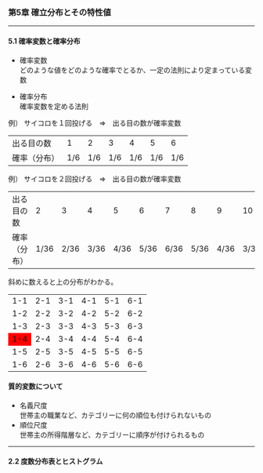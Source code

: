 ### 第5章 確立分布とその特性値
---

#### 5.1 確率変数と確率分布  
* 確率変数  
どのような値をどのような確率でとるか、一定の法則により定まっている変数

* 確率分布  
確率変数を定める法則


例）
サイコロを１回投げる　⇒　出る目の数が確率変数

<table>
<tr>
  <td>出る目の数</td><td>1</td><td>2</td><td>3</td><td>4</td><td>5</td><td>6</td>
</tr>
<tr>
  <td>確率（分布）</td><td>1/6</td><td>1/6</td><td>1/6</td><td>1/6</td><td>1/6</td><td>1/6</td>
</tr>
</table>


例）
サイコロを２回投げる　⇒　出る目の数が確率変数

<table>
<tr>
  <td>出る目の数</td><td>2</td><td>3</td><td>4</td><td>5</td><td>6</td><td>7</td><td>8</td><td>9</td><td>10</td><td>11</td><td>12</td>
</tr>
<tr>
  <td>確率（分布）</td><td>1/36</td><td>2/36</td><td>3/36</td><td>4/36</td><td>5/36</td><td>6/36</td><td>5/36</td><td>4/36</td><td>3/36</td><td>2/36</td><td>1/36</td>
</tr>
</table>

斜めに数えると上の分布がわかる。

<table>
<tr><td>1-1 </td><td>2-1 </td><td>3-1 </td><td>4-1 </td><td>5-1 </td><td>6-1</td></tr>
<tr><td>1-2 </td><td>2-2 </td><td>3-2 </td><td>4-2 </td><td>5-2 </td><td>6-2</td></tr>
<tr><td>1-3 </td><td>2-3 </td><td>3-3 </td><td>4-3 </td><td>5-3 </td><td>6-3</td></tr>
<tr><td style="background-color:red">1-4 </td><td>2-4 </td><td>3-4 </td><td>4-4 </td><td>5-4 </td><td>6-4</td></tr>
<tr><td>1-5 </td><td>2-5 </td><td>3-5 </td><td>4-5 </td><td>5-5 </td><td>6-5</td></tr>
<tr><td>1-6 </td><td>2-6 </td><td>3-6 </td><td>4-6 </td><td>5-6 </td><td>6-6</td></tr>
</table>



#### 質的変数について  
* 名義尺度  
世帯主の職業など、カテゴリーに何の順位も付けられないもの  
* 順位尺度  
世帯主の所得階層など、カテゴリーに順序が付けられるもの  
  
---
#### 2.2 度数分布表とヒストグラム  




